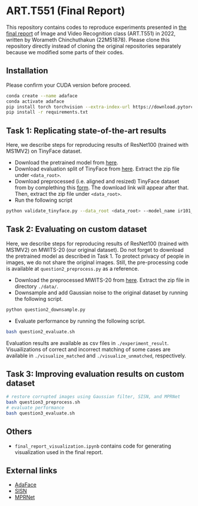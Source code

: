 # ART.T551 (Final Report)

This repository contains codes to reproduce experiments presented in [the final report](xxx) of Image and Video Recognition class (ART.T551) in 2022, written by Worameth Chinchuthakun (22M51878). Please clone this repository directly instead of cloning the original repositories separately because we modified some parts of their codes.

## Installation
Please confirm your CUDA version before proceed.

```bash
conda create --name adaface
conda activate adaface
pip install torch torchvision --extra-index-url https://download.pytorch.org/whl/cu116
pip install -r requirements.txt
```

## Task 1: Replicating state-of-the-art results
Here, we describe steps for reproducing results of ResNet100 (trained with MS1MV2) on TinyFace dataset.

- Download the pretrained model from [here](https://drive.google.com/file/d/1m757p4-tUU5xlSHLaO04sqnhvqankimN/view).
- Download evaluation split of TinyFace from [here](https://qmul-tinyface.github.io/). Extract the zip file under ```<data_root>```.
- Download preprocessed (i.e. aligned and resized) TinyFace dataset from by complething this [form](https://docs.google.com/forms/d/e/1FAIpQLSc3zWLSUf3DH6F0LXhjecolZYt63EMLkGX-2sayz2WbfhbDcA/viewform). The download link will appear after that. Then, extract the zip file under ```<data_root>```.
- Run the following script
```bash
python validate_tinyface.py --data_root <data_root> --model_name ir101_ms1mv2
```

## Task 2: Evaluating on custom dataset
Here, we describe steps for reproducing results of ResNet100 (trained with MS1MV2) on MWITS-20 (our original dataset). Do not forget to download the pretrained model as described in Task 1. To protect privacy of people in images, we do not share the original images. Still, the pre-processing code is available at ```question2_preprocess.py``` as a reference.

- Download the preprocessed MWITS-20 from [here](xxx). Extract the zip file in directory ```./data/```.
- Downsample and add Gaussian noise to the original dataset by running the following script.
```bash
python question2_downsample.py
```
- Evaluate performance by running the following script.
```bash
bash question2_evaluate.sh
```

Evaluation results are available as csv files in ```./experiment_result```. Visuailizations of correct and incorrect matching of some cases are available in ```./visualize_matched``` and ```./visualize_unmatched```, respectively.

## Task 3: Improving evaluation results on custom dataset
```bash
# restore corrupted images using Gaussian filter, SISN, and MPRNet
bash question3_preprocess.sh
# evaluate performance
bash question3_evaluate.sh
```

## Others
- ```final_report_visualization.ipynb``` contains code for generating visualization used in the final report.

## External links
- [AdaFace](https://github.com/mk-minchul/AdaFace)
- [SISN](https://github.com/mdswyz/SISN-Face-Hallucination#dataset)
- [MPRNet](https://github.com/swz30/MPRNet)